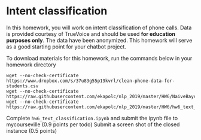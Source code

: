 # Intent classification

In this homework, you will work on intent classification of phone calls. Data is provided courtesy of TrueVoice and should be used **for education purposes only**. The data have been anonymized. This homework will serve as a good starting point for your chatbot project.

To download materials for this homework, run the commands below in your homework directory

```
wget --no-check-certificate https://www.dropbox.com/s/37u83g55p19kvrl/clean-phone-data-for-students.csv
wget --no-check-certificate https://raw.githubusercontent.com/ekapolc/nlp_2019/master/HW6/NaiveBayesClassificationDemo.ipynb
wget --no-check-certificate https://raw.githubusercontent.com/ekapolc/nlp_2019/master/HW6/hw6_text_classification.ipynb

```

Complete `hw6_text_classification.ipynb` and submit the ipynb file to mycourseville (0.9 points per todo)
Submit a screen shot of the closed instance (0.5 points)
